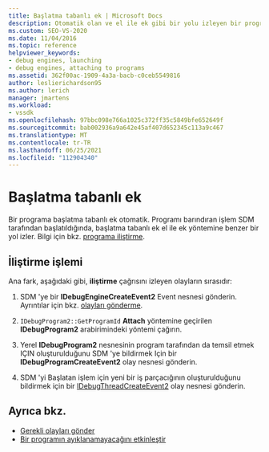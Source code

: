 ```yaml
---
title: Başlatma tabanlı ek | Microsoft Docs
description: Otomatik olan ve el ile ek gibi bir yolu izleyen bir programa başlatma tabanlı ek hakkında bilgi edinin.
ms.custom: SEO-VS-2020
ms.date: 11/04/2016
ms.topic: reference
helpviewer_keywords:
- debug engines, launching
- debug engines, attaching to programs
ms.assetid: 362f00ac-1909-4a3a-bacb-c0ceb5549816
author: leslierichardson95
ms.author: lerich
manager: jmartens
ms.workload:
- vssdk
ms.openlocfilehash: 97bbc098e766a1025c372ff35c5849bfe652649f
ms.sourcegitcommit: bab002936a9a642e45af407d652345c113a9c467
ms.translationtype: MT
ms.contentlocale: tr-TR
ms.lasthandoff: 06/25/2021
ms.locfileid: "112904340"
---
```

# <a name="launch-based-attachment"></a>Başlatma tabanlı ek
Bir programa başlatma tabanlı ek otomatik. Programı barındıran işlem SDM tarafından başlatıldığında, başlatma tabanlı ek el ile ek yöntemine benzer bir yol izler. Bilgi için bkz. [programa iliştirme](../../extensibility/debugger/attaching-to-the-program.md).

## <a name="the-attaching-process"></a>İliştirme işlemi
 Ana fark, aşağıdaki gibi, **iliştirme** çağrısını izleyen olayların sırasıdır:

1. SDM 'ye bir **IDebugEngineCreateEvent2** Event nesnesi gönderin. Ayrıntılar için bkz. [olayları gönderme](../../extensibility/debugger/sending-events.md).

2. `IDebugProgram2::GetProgramId` **Attach** yöntemine geçirilen **IDebugProgram2** arabirimindeki yöntemi çağırın.

3. Yerel **IDebugProgram2** nesnesinin program tarafından da temsil etmek IÇIN oluşturulduğunu SDM 'ye bildirmek Için bir **IDebugProgramCreateEvent2** olay nesnesi gönderin.

4. SDM 'yi Başlatan işlem için yeni bir iş parçacığının oluşturulduğunu bildirmek için bir [IDebugThreadCreateEvent2](../../extensibility/debugger/reference/idebugthreadcreateevent2.md) olay nesnesi gönderin.

## <a name="see-also"></a>Ayrıca bkz.
- [Gerekli olayları gönder](../../extensibility/debugger/sending-the-required-events.md)
- [Bir programın ayıklanamayacağını etkinleştir](../../extensibility/debugger/enabling-a-program-to-be-debugged.md)
